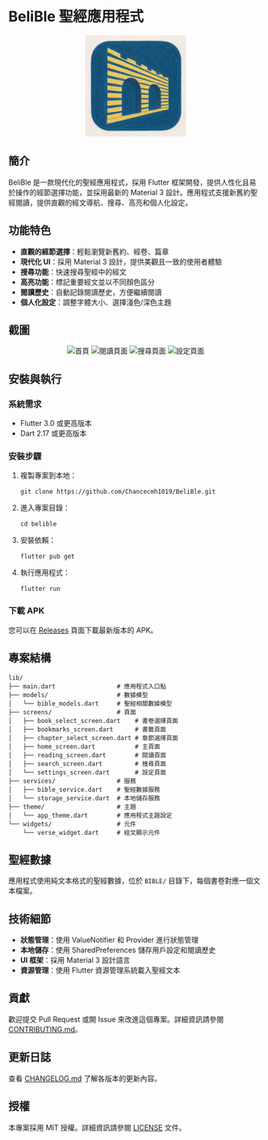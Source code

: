 # BeliBle 聖經應用程式

<p align="center">
  <img src="assets/icon/app_icon.png" alt="BeliBle Logo" width="200"/>
</p>

## 簡介

BeliBle 是一款現代化的聖經應用程式，採用 Flutter 框架開發，提供人性化且易於操作的經節選擇功能，並採用最新的 Material 3 設計。應用程式支援新舊約聖經閱讀，提供直觀的經文導航、搜尋、高亮和個人化設定。

## 功能特色

- **直觀的經節選擇**：輕鬆瀏覽新舊約、經卷、篇章
- **現代化 UI**：採用 Material 3 設計，提供美觀且一致的使用者體驗
- **搜尋功能**：快速搜尋聖經中的經文
- **高亮功能**：標記重要經文並以不同顏色區分
- **閱讀歷史**：自動記錄閱讀歷史，方便繼續閱讀
- **個人化設定**：調整字體大小、選擇淺色/深色主題

## 截圖

<p align="center">
  <img src="screenshots/home_screen.png" alt="首頁" width="200"/>
  <img src="screenshots/reading_screen.png" alt="閱讀頁面" width="200"/>
  <img src="screenshots/search_screen.png" alt="搜尋頁面" width="200"/>
  <img src="screenshots/settings_screen.png" alt="設定頁面" width="200"/>
</p>

## 安裝與執行

### 系統需求

- Flutter 3.0 或更高版本
- Dart 2.17 或更高版本

### 安裝步驟

1. 複製專案到本地：
   ```
   git clone https://github.com/Chancecmh1019/BeliBle.git
   ```

2. 進入專案目錄：
   ```
   cd belible
   ```

3. 安裝依賴：
   ```
   flutter pub get
   ```

4. 執行應用程式：
   ```
   flutter run
   ```

### 下載 APK

您可以在 [Releases](https://github.com/Chancecmh1019/BeliBle/releases) 頁面下載最新版本的 APK。

## 專案結構

```
lib/
├── main.dart                 # 應用程式入口點
├── models/                   # 數據模型
│   └── bible_models.dart     # 聖經相關數據模型
├── screens/                  # 頁面
│   ├── book_select_screen.dart    # 書卷選擇頁面
│   ├── bookmarks_screen.dart      # 書籤頁面
│   ├── chapter_select_screen.dart # 章節選擇頁面
│   ├── home_screen.dart           # 主頁面
│   ├── reading_screen.dart        # 閱讀頁面
│   ├── search_screen.dart         # 搜尋頁面
│   └── settings_screen.dart       # 設定頁面
├── services/                 # 服務
│   ├── bible_service.dart    # 聖經數據服務
│   └── storage_service.dart  # 本地儲存服務
├── theme/                    # 主題
│   └── app_theme.dart        # 應用程式主題設定
└── widgets/                  # 元件
    └── verse_widget.dart     # 經文顯示元件
```

## 聖經數據

應用程式使用純文本格式的聖經數據，位於 `BIBLE/` 目錄下，每個書卷對應一個文本檔案。

## 技術細節

- **狀態管理**：使用 ValueNotifier 和 Provider 進行狀態管理
- **本地儲存**：使用 SharedPreferences 儲存用戶設定和閱讀歷史
- **UI 框架**：採用 Material 3 設計語言
- **資源管理**：使用 Flutter 資源管理系統載入聖經文本

## 貢獻

歡迎提交 Pull Request 或開 Issue 來改進這個專案。詳細資訊請參閱 [CONTRIBUTING.md](CONTRIBUTING.md)。

## 更新日誌

查看 [CHANGELOG.md](CHANGELOG.md) 了解各版本的更新內容。

## 授權

本專案採用 MIT 授權。詳細資訊請參閱 [LICENSE](LICENSE) 文件。
